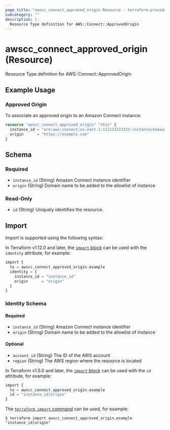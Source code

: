```yaml
---
page_title: "awscc_connect_approved_origin Resource - terraform-provider-awscc"
subcategory: ""
description: |-
  Resource Type definition for AWS::Connect::ApprovedOrigin
---
```


# awscc_connect_approved_origin (Resource)

Resource Type definition for AWS::Connect::ApprovedOrigin

## Example Usage

### Approved Origin
To associate an approved origin to an Amazon Connect instance:
```terraform
resource "awscc_connect_approved_origin" "this" {
  instance_id = "arn:aws:connect:us-east-1:111122223333:instance/aaaaaaaa-bbbb-cccc-dddd-eeeeeeeeeeee"
  origin      = "https://example.com"
}
```

<!-- schema generated by tfplugindocs -->
## Schema

### Required

- `instance_id` (String) Amazon Connect instance identifier
- `origin` (String) Domain name to be added to the allowlist of instance

### Read-Only

- `id` (String) Uniquely identifies the resource.

## Import

Import is supported using the following syntax:

In Terraform v1.12.0 and later, the [`import` block](https://developer.hashicorp.com/terraform/language/import) can be used with the `identity` attribute, for example:

```terraform
import {
  to = awscc_connect_approved_origin.example
  identity = {
    instance_id = "instance_id"
    origin      = "origin"
  }
}
```

<!-- schema generated by tfplugindocs -->
### Identity Schema

#### Required

- `instance_id` (String) Amazon Connect instance identifier
- `origin` (String) Domain name to be added to the allowlist of instance

#### Optional

- `account_id` (String) The ID of the AWS account
- `region` (String) The AWS region where the resource is located

In Terraform v1.5.0 and later, the [`import` block](https://developer.hashicorp.com/terraform/language/import) can be used with the `id` attribute, for example:

```terraform
import {
  to = awscc_connect_approved_origin.example
  id = "instance_id|origin"
}
```

The [`terraform import` command](https://developer.hashicorp.com/terraform/cli/commands/import) can be used, for example:

```shell
$ terraform import awscc_connect_approved_origin.example "instance_id|origin"
```